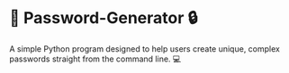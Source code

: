 # :key: Password-Generator :lock:

A simple Python program designed to help users create unique, complex passwords straight from the command line. :computer:

